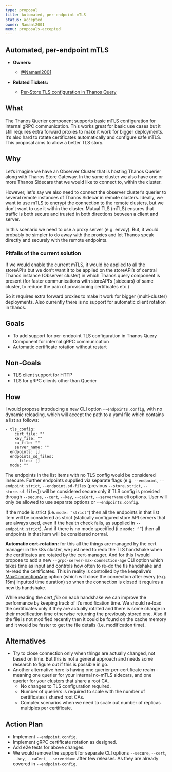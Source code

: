 ```yaml
---
type: proposal
title: Automated, per-endpoint mTLS
status: accepted
owner: Namanl2001
menu: proposals-accepted
---
```


## Automated, per-endpoint mTLS

* **Owners:**

  * [@Namanl2001](https://github.com/Namanl2001)

* **Related Tickets:**

  * [Per-Store TLS configuration in Thanos Query](https://github.com/thanos-io/thanos/issues/977)

## What

The Thanos Querier component supports basic mTLS configuration for internal gRPC communication. This works great for basic use cases but it still requires extra forward proxies to make it work for bigger deployments. It’s also hard to rotate certificates automatically and configure safe mTLS. This proposal aims to allow a better TLS story.

## Why

Let’s imagine we have an Observer Cluster that is hosting Thanos Querier along with Thanos Store Gateway. In the same cluster we also have one or more Thanos Sidecars that we would like to connect to, within the cluster.

However, let's say we also need to connect the observer cluster’s querier to several remote instances of Thanos Sidecar in remote clusters. Ideally, we want to use mTLS to encrypt the connection to the remote clusters, but we don’t want to use it within the cluster. Mutual TLS (mTLS) ensures that traffic is both secure and trusted in both directions between a client and server.

In this scenario we need to use a proxy server (e.g. envoy). But, it would probably be simpler to do away with the proxies and let Thanos speak directly and securely with the remote endpoints.

### Pitfalls of the current solution

If we would enable the current mTLS, it would be applied to all the storeAPI’s but we don’t want it to be applied on the storeAPI’s of central Thanos instance (Observer cluster) in which Thanos query component is present (for faster communications with storeAPI’s (sidecars) of same cluster, to reduce the pain of provisioning certificates etc.)

So it requires extra forward proxies to make it work for bigger (multi-cluster) deployments. Also currently there is no support for automatic client rotation in thanos.

## Goals

* To add support for per-endpoint TLS configuration in Thanos Query Component for internal gRPC communication
* Automatic certificate rotation without restart

## Non-Goals

* TLS client support for HTTP
* TLS for gRPC clients other than Querier

## How

I would propose introducing a new CLI option `--endpoints.config`, with no dynamic reloading, which will accept the path to a yaml file which contains a list as follows:

```
- tls_config:
    cert_file: ""
    key_file: ""
    ca_file: ""
    server_name: ""
  endpoints: []
  endpoints_sd_files:
    - files: []
  mode: ""
```

The endpoints in the list items with no TLS config would be considered insecure. Further endpoints supplied via separate flags (e.g. `--endpoint`, `--endpoint.strict`, `--endpoint.sd-files` (previous `--store.strict`, `--store.sd-files`)) will be considered secure only if TLS config is provided through `--secure`, `--cert`, `--key`, `--caCert`, `--serverName` cli options. User will only be allowed to use separate options or `--endpoints.config`.

If the mode is strict (i.e. `mode: ”strict”`) then all the endpoints in that list item will be considered as strict (statically configured store API servers that are always used, even if the health check fails, as supplied in `--endpoint.strict`). And if there is no mode specified (i.e `mode: “”`) then all endpoints in that item will be considered normal.

**Automatic cert-rotation:** for this all the things are managed by the cert manager in the k8s cluster, we just need to redo the TLS handshake when the certificates are rotated by the cert-manager. And for this I would propose to add a new `--grpc-server-max-connection-age` CLI option which takes time as input and controls how often to re-do the tls handshake and re-read the certificates. This in reality is controlled by the keepalive’s [MaxConnectionAge](https://pkg.go.dev/google.golang.org/grpc/keepalive#ServerParameters) option (which will close the connection after every (e.g. 15m) inputted time duration) so when the connection is closed it requires a new tls handshake.

While reading the *cert_file* on each handshake we can improve the performance by keeping track of it’s modification time. We should re-load the certificates only if they are actually rotated and there is some change in their modification time otherwise returning the previously stored one. Also if the file is not modified recently then it could be found on the cache memory and it would be faster to get the file details (i.e. modification time).

## Alternatives

* Try to close connection only when things are actually changed, not based on time. But this is not a general approach and needs some research to figure out if this is possible in go.
* Another alternative here is having one querier per-certificate realm - meaning one querier for your internal no-mTLS sidecars, and one querier for your clusters that share a root CA.
  * No changes to TLS configuration required.
  * Number of queriers is required to scale with the number of certificates / shared root CAs.
  * Complex scenarios when we need to scale out number of replicas multiples per certificate.

## Action Plan

* Implement `--endpoint.config`.
* Implement gRPC certificate rotation as designed.
* Add e2e tests for above changes.
* We would remove the support for separate CLI options `--secure`, `--cert`, `--key`, `--caCert`, `--serverName` after few releases. As they are already covered in `--endpoint-config`.
